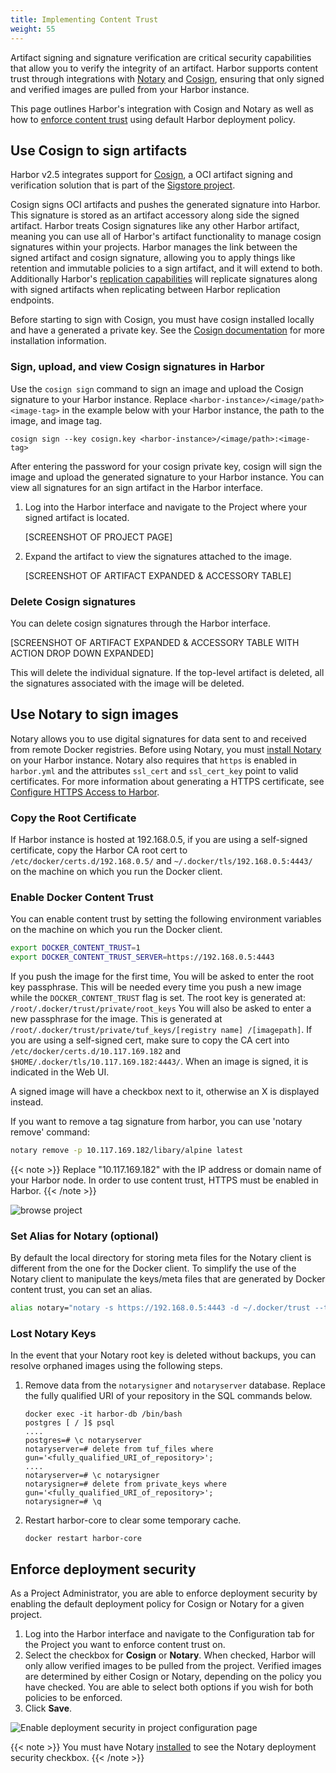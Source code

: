 ```yaml
---
title: Implementing Content Trust
weight: 55
---
```


Artifact signing and signature verification are critical security capabilities that allow you to verify the integrity of an artifact. Harbor supports content trust through integrations with [Notary](https://github.com/notaryproject/notarys) and [Cosign](https://github.com/sigstore/cosign), ensuring that only signed and verified images are pulled from your Harbor instance.

This page outlines Harbor's integration with Cosign and Notary as well as how to [enforce content trust](#enforce-content-trust) using default Harbor deployment policy.

## Use Cosign to sign artifacts

Harbor v2.5 integrates support for [Cosign](https://github.com/sigstore/cosign), a OCI artifact signing and verification solution that is part of the [Sigstore project](https://github.com/sigstore).

Cosign signs OCI artifacts and pushes the generated signature into Harbor. This signature is stored as an artifact accessory along side the signed artifact. Harbor treats Cosign signatures like any other Harbor artifact, meaning you can use all of Harbor's artifact functionality to manage cosign signatures within your projects. Harbor manages the link between the signed artifact and cosign signature, allowing you to apply things like retention and immutable policies to a sign artifact, and it will extend to both. Additionally Harbor's [replication capabilities](../../administration/configuring-replication/) will replicate signatures along with signed artifacts when replicating between Harbor replication endpoints.

Before starting to sign with Cosign, you must have cosign installed locally and have a generated a private key. See the [Cosign documentation](https://github.com/sigstore/cosign) for more installation information.


### Sign, upload, and view Cosign signatures in Harbor

Use the `cosign sign` command to sign an image and upload the Cosign signature to your Harbor instance. Replace `<harbor-instance>/<image/path><image-tag>` in the example below with your Harbor instance, the path to the image, and image tag.

```
cosign sign --key cosign.key <harbor-instance>/<image/path>:<image-tag>
```

After entering the password for your cosign private key, cosign will sign the image and upload the generated signature to your Harbor instance. You can view all signatures for an sign artifact in the Harbor interface.

1. Log into the Harbor interface and navigate to the Project where your signed artifact is located.

    [SCREENSHOT OF PROJECT PAGE]

1. Expand the artifact to view the signatures attached to the image.

    [SCREENSHOT OF ARTIFACT EXPANDED & ACCESSORY TABLE]

### Delete Cosign signatures

You can delete cosign signatures through the Harbor interface.

  [SCREENSHOT OF ARTIFACT EXPANDED & ACCESSORY TABLE WITH ACTION DROP DOWN EXPANDED]

This will delete the individual signature. If the top-level artifact is deleted, all the signatures associated with the image will be deleted.

## Use Notary to sign images

Notary allows you to use digital signatures for data sent to and received from remote Docker registries. Before using Notary, you must [install Notary](../../../install-config/run-installer-script/#installation-with-notary) on your Harbor instance. Notary also requires that `https` is enabled in `harbor.yml` and the attributes `ssl_cert` and `ssl_cert_key` point to valid certificates. For more information about generating a HTTPS certificate, see [Configure HTTPS Access to Harbor](../../install-config/configure-https.md).

### Copy the Root Certificate

If Harbor instance is hosted at 192.168.0.5, if you are using a self-signed certificate, copy the Harbor CA root cert to `/etc/docker/certs.d/192.168.0.5/` and `~/.docker/tls/192.168.0.5:4443/` on the machine on which you run the Docker client.

### Enable Docker Content Trust

You can enable content trust by setting the following environment variables on the machine on which you run the Docker client.

```sh
export DOCKER_CONTENT_TRUST=1
export DOCKER_CONTENT_TRUST_SERVER=https://192.168.0.5:4443
```

If you push the image for the first time, You will be asked to enter the root key passphrase. This will be needed every time you push a new image while the `DOCKER_CONTENT_TRUST` flag is set.
The root key is generated at: `/root/.docker/trust/private/root_keys`
You will also be asked to enter a new passphrase for the image. This is generated at `/root/.docker/trust/private/tuf_keys/[registry name] /[imagepath]`.
If you are using a self-signed cert, make sure to copy the CA cert into `/etc/docker/certs.d/10.117.169.182` and `$HOME/.docker/tls/10.117.169.182:4443/`. When an image is signed, it is indicated in the Web UI.

A signed image will have a checkbox next to it, otherwise an X is displayed instead.

If you want to remove a tag signature from harbor, you can use 'notary remove' command:

```sh
notary remove -p 10.117.169.182/libary/alpine latest
```

{{< note >}}
Replace "10.117.169.182" with the IP address or domain name of your Harbor node. In order to use content trust, HTTPS must be enabled in Harbor.
{{< /note >}}

![browse project](../../../img/content-trust.png)

### Set Alias for Notary (optional)

By default the local directory for storing meta files for the Notary client is different from the one for the Docker client. To simplify the use of the Notary client to manipulate the keys/meta files that are generated by Docker content trust, you can set an alias.

```sh
alias notary="notary -s https://192.168.0.5:4443 -d ~/.docker/trust --tlscacert /etc/docker/certs.d/192.168.0.5/ca.crt"
```

### Lost Notary Keys

In the event that your Notary root key is deleted without backups, you can resolve orphaned images using the following steps.

1. Remove data from the `notarysigner` and `notaryserver` database. Replace the fully qualified URI of your repository in the SQL commands below.

    ```
    docker exec -it harbor-db /bin/bash
    postgres [ / ]$ psql
    ....
    postgres=# \c notaryserver
    notaryserver=# delete from tuf_files where gun='<fully_qualified_URI_of_repository>';
    ....
    notaryserver=# \c notarysigner
    notarysigner=# delete from private_keys where gun='<fully_qualified_URI_of_repository>';
    notarysigner=# \q
    ```

1. Restart harbor-core to clear some temporary cache.

    ```
    docker restart harbor-core
    ```


## Enforce deployment security

As a Project Administrator, you are able to enforce deployment security by enabling the default deployment policy for Cosign or Notary for a given project.

1. Log into the Harbor interface and navigate to the Configuration tab for the Project you want to enforce content trust on.
1. Select the checkbox for **Cosign** or **Notary**. When checked, Harbor will only allow verified images to be pulled from the project. Verified images are determined by either Cosign or Notary, depending on the policy you have checked. You are able to select both options if you wish for both policies to be enforced.
1. Click **Save**.

  ![Enable deployment security in project configuration page](../../../img/enable-deployment-security.png)

  {{< note >}}
  You must have Notary [installed](../../../install-config/run-installer-script/#installation-with-notary) to see the Notary deployment security checkbox.
  {{< /note >}}
